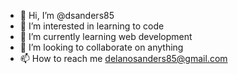 - 👋 Hi, I’m @dsanders85
- 👀 I’m interested in learning to code
- 🌱 I’m currently learning web development
- 💞️ I’m looking to collaborate on anything
- 📫 How to reach me delanosanders85@gmail.com

<!---
dsanders85/dsanders85 is a ✨ special ✨ repository because its `README.md` (this file) appears on your GitHub profile.
You can click the Preview link to take a look at your changes.
--->
